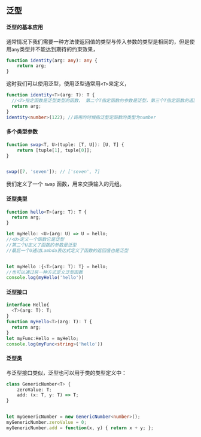 ## 泛型

#### 泛型的基本应用

通常情况下我们需要一种方法使返回值的类型与传入参数的类型是相同的，但是使用`any`类型并不能达到期待的约束效果，

```typescript
function identity(arg: any): any {
    return arg;
}
```

这时我们可以使用泛型，使用泛型通常用`<T>`来定义，

```typescript
function identity<T>(arg: T): T {
  //<T>指定函数是泛型类型的函数， 第二个T指定函数的参数是泛型，第三个T指定函数的返回值也是泛型
  return arg;
}
identity<number>(122); //调用的时候指泛型定函数的类型为number
```



#### 多个类型参数

```ts
function swap<T, U>(tuple: [T, U]): [U, T] {
    return [tuple[1], tuple[0]];
}


swap([7, 'seven']); // ['seven', 7]
```

我们定义了一个 `swap` 函数，用来交换输入的元组。



#### 泛型类型

```typescript
function hello<T>(arg: T): T {
  return arg;
}

let myHello: <U>(arg: U) => U = hello;
//<U>定义一个函数它是泛型
//第二个U定义了函数的参数是泛型
//最后一个U通过Lambda表达式定义了函数的返回值也是泛型


let myHello :{<T>(arg: T): T} = hello;
//也可以通过另一种方式定义泛型函数
console.log(myHello('hello'))
```



#### 泛型接口

```typescript
interface Hello{
  <T>(arg: T): T;
}
function myHello<T>(arg: T): T {
  return arg;
}
let myFunc:Hello = myHello;
console.log(myFunc<string>('hello'))
```



#### 泛型类

与泛型接口类似，泛型也可以用于类的类型定义中：

```ts
class GenericNumber<T> {
    zeroValue: T;
    add: (x: T, y: T) => T;
}


let myGenericNumber = new GenericNumber<number>();
myGenericNumber.zeroValue = 0;
myGenericNumber.add = function(x, y) { return x + y; };
```
